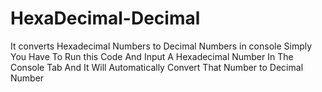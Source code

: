 # HexaDecimal-Decimal
It converts Hexadecimal Numbers to Decimal Numbers in console
Simply You Have To Run this Code And Input A Hexadecimal Number In The Console Tab And It Will Automatically Convert That Number to Decimal Number

